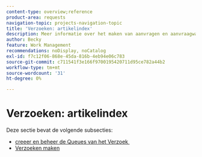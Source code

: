 ```yaml
---
content-type: overview;reference
product-area: requests
navigation-topic: projects-navigation-topic
title: 'Verzoeken: artikelindex'
description: Meer informatie over het maken van aanvragen en aanvraagwachtrijen vindt u in de volgende secties.
author: Becky
feature: Work Management
recommendations: noDisplay, noCatalog
exl-id: f7c12f06-868e-45da-816b-4eb94e06c783
source-git-commit: c711541f3e166f9700195420711d95ce782a44b2
workflow-type: tm+mt
source-wordcount: '31'
ht-degree: 0%

---
```


# Verzoeken: artikelindex

<!-- Audited: 5/2025 -->

Deze sectie bevat de volgende subsecties:

* [&#x200B; creeer en beheer de Queues van het Verzoek &#x200B;](../../manage-work/requests/create-and-manage-request-queues/create-manage-request-queues.md)
* [Verzoeken maken](../../manage-work/requests/create-requests/create-requests.md)
